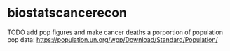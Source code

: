 # biostatscancerecon
TODO add pop figures and make cancer deaths a porportion of population
pop data:
https://population.un.org/wpp/Download/Standard/Population/
